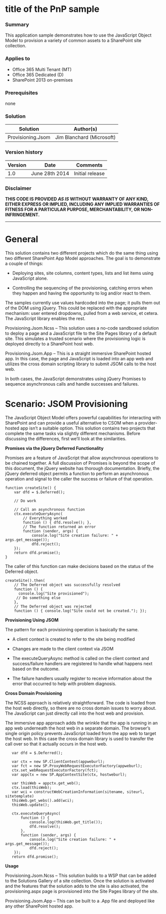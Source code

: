 # title of the PnP sample #

### Summary ###
This application sample demonstrates how to use the JavaScript Object Model to provision a variety of common assets to a SharePoint site collection.

### Applies to ###
-  Office 365 Multi Tenant (MT)
-  Office 365 Dedicated (D)
-  SharePoint 2013 on-premises

### Prerequisites ###
none

### Solution ###
Solution | Author(s)
---------|----------
Provisioning.Jsom | Jim Blanchard (Microsoft)

### Version history ###
Version  | Date | Comments
---------| -----| --------
1.0  | June 28th 2014 | Initial release

### Disclaimer ###
**THIS CODE IS PROVIDED *AS IS* WITHOUT WARRANTY OF ANY KIND, EITHER EXPRESS OR IMPLIED, INCLUDING ANY IMPLIED WARRANTIES OF FITNESS FOR A PARTICULAR PURPOSE, MERCHANTABILITY, OR NON-INFRINGEMENT.**


----------

# General #
This solution contains two different projects which do the same thing using two different SharePoint App Model approaches. The goal is to demonstrate a couple of things:



- Deploying sites, site columns, content types, lists and list items using JavaScript alone.


- Controlling the sequencing of the provisioning, catching errors when they happen and having the opportunity to log and/or react to them.

The samples currently use values hardcoded into the page; it pulls them out of the DOM using jQuery. This could be replaced with the appropriate mechanism: user entered dropdowns, pulled from a web service, et cetera. The JavaScript library enables the rest. 

Provisioning.Jsom.Ncss – This solution uses a no-code sandboxed solution to deploy a page and a JavaScript file to the Site Pages library of a default site. This simulates a trusted scenario where the provisioning logic is deployed directly to a SharePoint host web.

Provisioning.Jsom.App – This is a straight immersive SharePoint hosted app. In this case, the page and JavaScript is loaded into an app web and utilizes the cross domain scripting library to submit JSOM calls to the host web.

In both cases, the JavaScript demonstrates using jQuery Promises to sequence asynchronous calls and handle successes and failures.


# Scenario: JSOM Provisioning #
The JavaScript Object Model offers powerful capabilities for interacting with SharePoint and can provide a useful alternative to CSOM when a provider-hosted app isn’t a suitable option. This solution contains two projects that complete the same tasks via slightly different mechanisms. Before discussing the differences, first we’ll look at the similarities.

**Promises via the jQuery Deferred Functionality**

Promises are a feature of JavaScript that allow asynchronous operations to be chained together. A full discussion of Promises is beyond the scope of this document, the jQuery website has thorough documentation. Briefly, the jQuery deferred object permits a function to perform an asynchronous operation and signal to the caller the success or failure of that operation.

    function createSite() {
    	var dfd = $.Deferred();

    	// Do work

    	// Call an asynchronous function
    	ctx.executeQueryAsync(
        	// Everything worked
	        function () { dfd.resolve(); }, 
    	    // The function returned an error
    	    function (sender, args) {
    	        console.log("Site creation failure: " + args.get_message());
    	        dfd.reject();
    	});
    	return dfd.promise();
    }

The caller of this function can make decisions based on the status of the Deferred object.

    createSite().then(
    	// The Deferred object was successfully resolved
    	function () {
      	  console.log("Site provisioned");
       	 // Do something else
    	},
    	// The Deferred object was rejected
    	function () { console.log("Site could not be created."); });

 
**Provisioning Using JSOM**

The pattern for each provisioning operation is basically the same. 


- A client context is created to refer to the site being modified


- Changes are made to the client context via JSOM


- The executeQueryAsync method is called on the client context and success/failure handlers are registered to handle what happens next based on the outcome.


- The failure handlers usually register to receive information about the error that occurred to help with problem diagnosis.

**Cross Domain Provisioning**

The NCSS approach is relatively straightforward. The code is loaded from the host web directly, so there are no cross domain issues to worry about. The JavaScript can just directly call into the host web and provision.

The immersive app approach adds the wrinkle that the app is running in an app web underneath the host web in a separate domain. The browser’s single origin policy prevents JavaScript loaded from the app web to target the host web. In this case the cross domain library is used to transfer the call over so that it actually occurs in the host web.

       var dfd = $.Deferred();

       var ctx = new SP.ClientContext(appweburl);
       var fct = new SP.ProxyWebRequestExecutorFactory(appweburl);
       ctx.set_webRequestExecutorFactory(fct);
       var appctx = new SP.AppContextSite(ctx, hostweburl);

       var thisWeb = appctx.get_web();
       ctx.load(thisWeb);
       var wci = constructWebCreationInformation(sitename, siteurl, sitetemplate)
       thisWeb.get_webs().add(wci);
       thisWeb.update();

       ctx.executeQueryAsync(
           function () {
               console.log(thisWeb.get_title());
               dfd.resolve();
           },
           function (sender, args) {
               console.log("Site creation failure: " + args.get_message());
               dfd.reject();
        });
       return dfd.promise();
    

**Usage**

Provisioning.Jsom.Ncss – This solution builds to a WSP that can be added to the Solutions Gallery of a site collection. Once the solution is activated and the features that the solution adds to the site is also activated, the provisioning.aspx page is provisioned into the Site Pages library of the site.

Provisioning.Jsom.App – This can be built to a .App file and deployed like any other SharePoint hosted app.

